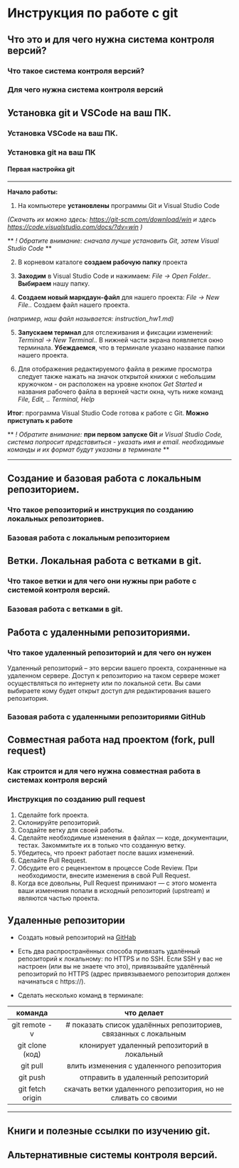 # Инструкция по работе с git

## Что это и для чего нужна система контроля версий?

### Что такое система контроля версий?

### Для чего нужна система контроля версий

## Установка git и VSCode на ваш ПК.

### Установка VSCode на ваш ПК.

### Установка git на ваш ПК

#### Первая настройка git

---

**Начало работы:**

1. На компьютере **установлены** программы Git и Visual Studio Code

_(Скачать их можно здесь: https://git-scm.com/download/win
и здесь https://code.visualstudio.com/docs/?dv=win
)_

** _! Обратите внимание: сначала лучше установить Git, затем Visual Studio Code_ **

2. В корневом каталоге **создаем рабочую папку** проекта

3. **Заходим** в Visual Studio Code и нажимаем:
   _File -> Open Folder.._ **Выбираем** нашу папку.

4. **Создаем новый маркдаун-файл** для нашего проекта:
   _File -> New File.._ Создаем файл нашего проекта.

_(например, наш файл называется: instruction_hw1.md)_

5. **Запускаем термнал** для отслеживания и фиксации изменений: _Terminal -> New Terminal.._ В нижней части экрана появляется окно терминала. **Убеждаемся**, что в терминале указано название папки нашего проекта.

6. Для отображения редактируемого файла в режиме просмотра следует также нажать на значок открытой книжки с небольшим кружочком - он расположен на уровне кнопок _Get Started_ и названия рабочего файла в верхней части окна, чуть ниже команд _File, Edit, .. Terminal, Help_

**Итог**: программа Visual Studio Code готова к работе с Git. **Можно приступать к работе**

** _! Обратите внимание:_ **при первом запуске Git** _и Visual Studio Code, система попросит представиться - указать имя и email. необходимые команды и их формат будут указаны в терминале_ **

---

## Создание и базовая работа с локальным репозиторием.

### Что такое репозиторий и инструкция по созданию локальных репозиториев.

### Базовая работа с локальным репозиторием

## Ветки. Локальная работа с ветками в git.

### Что такое ветки и для чего они нужны при работе с системой контроля версий.

### Базовая работа с ветками в git.

## Работа с удаленными репозиториями.

### Что такое удаленный репозиторий и для чего он нужен

Удаленный репозиторий – это версии вашего проекта, сохраненные на удаленном сервере. Доступ к репозиторию на таком сервере может осуществляться по интернету или по локальной сети. Вы сами выбираете кому будет открыт доступ для редактирования вашего репозитория.

### Базовая работа с удаленными репозиториями GitHub

## Совместная работа над проектом (fork, pull request)

### Как строится и для чего нужна совместная работа в системах контроля версий

### Инструкция по созданию pull request

1. Сделайте fork проекта.
2. Склонируйте репозиторий.
3. Создайте ветку для своей работы.
4. Сделайте необходимые изменения в файлах — коде, документации, тестах. Закоммитьте их в только что созданную ветку.
5. Убедитесь, что проект работает после ваших изменений.
6. Сделайте Pull Request.
7. Обсудите его с рецензентом в процессе Code Review. При необходимости, внесите изменения в свой Pull Request.
8. Когда все довольны, Pull Request принимают — с этого момента ваши изменения попали в исходный репозиторий (upstream) и являются частью проекта.

## Удаленные репозитории

- Создать новый репозиторий на [GitHab](https://github.com/)

- Есть два распространённых способа привязать удалённый репозиторий к локальному: по HTTPS и по SSH. Если SSH у вас не настроен (или вы не знаете что это), привязывайте удалённый репозиторий по HTTPS (адрес привязываемого репозитория должен начинаться с https://).

- Сделать несколько команд в терминале:

|     команда      |                           что делает                            |
| :--------------: | :-------------------------------------------------------------: |
|  git remote -v   | # показать список удалённых репозиториев, связанных с локальным |
| git clone (код)  |           клонирует удаленный репозиторий в локальный           |
|     git pull     |            влить изменения с удаленного репозитория             |
|     git push     |                отправить в удаленный репозиторий                |
| git fetch origin |  скачать ветки удаленного репозитория, но не сливать со своими  |

---

## Книги и полезные ссылки по изучению git.

## Альтернативные системы контроля версий.
